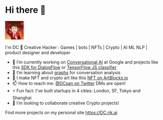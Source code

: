 # Hi there 👋

<img src='./images/dc-75.jpg' style='width: 60px' />

I'm DC 👋  Creative Hacker : Games | bots | NFTs | Crypto | AI ML NLP | product designer and developer

- 🔭 I’m currently working on [Conversational AI](https://dc.rik.ai/projects/ccai) at Google and projects like this [SDK for DialogFlow](https://github.com/GoogleCloudPlatform/dfcx-scrapi) or [TensorFlow JS classifier](https://github.com/dcsan/TfClassifier)
- 🌱 I’m learning about [graphs](https://dc.rik.ai/projects/convoai) for conversation analysis
- 🔑 I make NFT and crypto art like this [NFT on ArtBlocks.io](https://artblocks.io/project/55)
- 📫 How to reach me: [@DCsan on Twitter](https://twitter.com/dcsan) DMs are open!
- ⚡ Fun fact: I've built startups in 4 cities: London, SF, Tokyo and Shanghai
- 👯 I’m looking to collaborate creative Crypto projects!

Find more projects on my personal site https://DC.rik.ai
